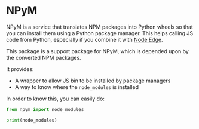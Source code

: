 # NPyM

NPyM is a service that translates NPM packages into Python wheels so that you
can install them using a Python package manager. This helps calling JS code from
Python, especially if you combine it with
[Node Edge](https://node-edge.readthedocs.io/en/latest/).

This package is a support package for NPyM, which is depended upon by the
converted NPM packages.

It provides:

-   A wrapper to allow JS bin to be installed by package managers
-   A way to know where the `node_modules` is installed

In order to know this, you can easily do:

```python
from npym import node_modules

print(node_modules)
```
